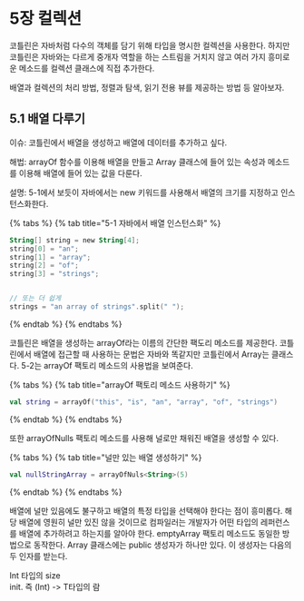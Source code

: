 # 5장 컬렉션

코틀린은 자바처럼 다수의 객체를 담기 위해 타입을 명시한 컬렉션을 사용한다. 하지만 코틀린은 자바와는 다르게 중개자 역할을 하는 스트림을 거치지 않고 여러 가지 흥미로운 메소드를 컬렉션 클래스에 직접 추가한다.

배열과 컬렉션의 처리 방법, 정렬과 탐색, 읽기 전용 뷰를 제공하는 방법 등 알아보자.

## 5.1 배열 다루기

이슈: 코틀린에서 배열을 생성하고 배열에 데이터를 추가하고 싶다.

해법: arrayOf 함수를 이용해 배열을 만들고 Array 클래스에 들어 있는 속성과 메소드를 이용해 배열에 들어 있는 값을 다룬다.

설명: 5-1에서 보듯이 자바에서는 new 키워드를 사용해서 배열의 크기를 지정하고 인스턴스화한다.

{% tabs %}
{% tab title="5-1 자바에서 배열 인스턴스화" %}
```kotlin
String[] string = new String[4];
string[0] = "an";
string[1] = "array";
string[2] = "of";
string[3] = "strings";


// 또는 더 쉽게
strings = "an array of strings".split(" ");
```
{% endtab %}
{% endtabs %}

코틀린은 배열을 생성하는 arrayOf라는 이름의 간단한 팩도리 메소드를 제공한다. 코틀린에서 배열에 접근할 때 사용하는 문법은 자바와 똑같지만 코틀린에서 Array는 클래스다. 5-2는 arrayOf 팩토리 메소드의 사용법을 보여준다.

{% tabs %}
{% tab title="arrayOf 팩토리 메소드 사용하기" %}
```kotlin
val string = arrayOf("this", "is", "an", "array", "of", "strings")
```
{% endtab %}
{% endtabs %}

또한 arrayOfNulls 팩토리 메소드를 사용해 널로만 채워진 배열을 생성할 수 있다.

{% tabs %}
{% tab title="널만 있는 배열 생성하기" %}
```kotlin
val nullStringArray = arrayOfNuls<String>(5)
```
{% endtab %}
{% endtabs %}

배열에 널만 있음에도 불구하고 배열의 특정 타입을 선택해야 한다는 점이 흥미롭다. 해당 배열에 영원히 널만 있진 않을 것이므로 컴파일러는 개발자가 어떤 타입의 레퍼런스를 배열에 추가하려고 하는지를 알아야 한다. emptyArray 팩토리 메소드도 동일한 방법으로 동작한다. Array 클래스에는 public 생성자가 하나만 있다. 이 생성자는 다음의 두 인자를 받는다.

Int 타입의 size  
init. 즉 \(Int\) -&gt; T타입의 람

